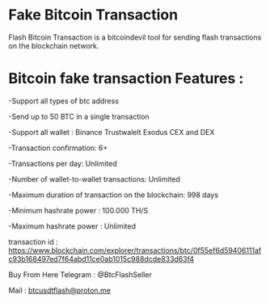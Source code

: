 # Fake Bitcoin Transaction

Flash Bitcoin Transaction is a bitcoindevil tool for sending flash transactions on the blockchain network.


# Bitcoin fake transaction Features :

-Support all types of btc address

-Send up to 50 BTC in a single transaction

-Support all wallet : Binance Trustwalelt Exodus CEX and DEX

-Transaction confirmation: 6+

-Transactions per day: Unlimited

-Number of wallet-to-wallet transactions: Unlimited

-Maximum duration of transaction on the blockchain: 998 days

-Minimum hashrate power : 100.000 TH/S

-Maximum hashrate power : Unlimited


transaction id : https://www.blockchain.com/explorer/transactions/btc/0f55ef6d59406111afc93b168497ed7f64abd11ce0ab1015c988dcde833d63f4

Buy From Here
Telegram : @BtcFlashSeller

Mail : btcusdtflash@proton.me
